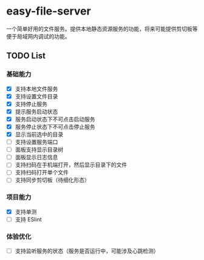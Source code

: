 # easy-file-server

一个简单好用的文件服务。提供本地静态资源服务的功能，将来可能提供剪切板等便于局域网内调试的功能。

## TODO List

### 基础能力
- [x] 支持本地文件服务
- [x] 支持设置文件目录
- [x] 支持停止服务
- [x] 提示服务启动状态
- [x] 服务启动状态下不可点击启动服务
- [x] 服务停止状态下不可点击停止服务
- [x] 显示当前选中的目录
- [ ] 支持设置服务端口
- [ ] 面板支持显示目录树
- [ ] 面板显示日志信息
- [ ] 支持扫码在手机端打开，然后显示目录下的文件
- [ ] 支持扫码打开单个文件
- [ ] 支持同步剪切板（待细化形态）

### 项目能力
- [x] 支持单测
- [ ] 支持 ESlint

### 体验优化
- [ ] 支持监听服务的状态（服务是否运行中，可能涉及心跳检测）
